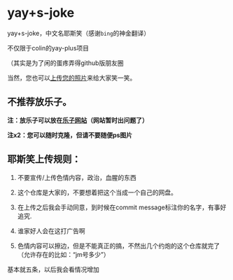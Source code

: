 # yay+s-joke
yay+s-joke，中文名耶斯笑（感谢``bing``的神金翻译）

不仅限于colin的yay-plus项目

（其实是为了闲的蛋疼弄得github版朋友圈

当然，您也可以[上传您的照片](https://github.com/qwq9scan114514/yay-s-joke/pulls)来给大家笑一笑。

## 不推荐放乐子。  

**注：放乐子可以放在[乐子网站](https://rubbish.ama.moe/)（网站暂时出问题了）**

**注x2：您可以随时克隆，但请不要随便ps图片**

## 耶斯笑上传规则：

1. 不要宣传/上传色情内容，政治，血腥的东西

2. 这个仓库是大家的，不要想着把这个当成一个自己的网盘。

3. 在上传之后我会手动同意，到时候在commit message标注你的名字，有事好追究.

4. 谁家好人会在这打广告啊

5. 色情内容可以擦边，但是不能真正的搞，不然出几个约炮的这个仓库就完了（允许存在的比如：“jm号多少”）

基本就五条，以后我会看情况增加
